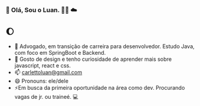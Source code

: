### 🌙 Olá, Sou o Luan. 👋👋  ☁️
## 🌔

- 🔭 Advogado, em transição de carreira para desenvolvedor. Estudo Java, com foco em SpringBoot e Backend.
- 🌱 Gosto de design e tenho curiosidade de aprender mais sobre javascript, react e css.
- 📫 carlettoluan@gmail.com
- 😄 Pronouns: ele/dele
- ⚡Em busca da primeira oportunidade na área como dev. Procurando vagas de jr. ou traineé. 💻
<!--
**catsncodes/catsncodes** is a ✨ _special_ ✨ repository because its `README.md` (this file) appears on your GitHub profile.

Here are some ideas to get you started:

- 🔭 I’m currently working on ...
- 🌱 I’m currently learning ...
- 👯 I’m looking to collaborate on ...
- 🤔 I’m looking for help with ...
- 💬 Ask me about ...
- 📫 How to reach me: ...
- 😄 Pronouns: ...
- ⚡ Fun fact: ...
-->
